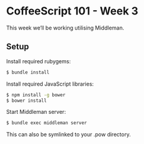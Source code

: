 # CoffeeScript 101 - Week 3

This week we’ll be working utilising Middleman.

##  Setup

Install required rubygems:
```sh
$ bundle install
```

Install required JavaScript libraries:
```sh
$ npm install -g bower
$ bower install
```

Start Middleman server:
```sh
$ bundle exec middleman server
```
This can also be symlinked to your .pow directory.

